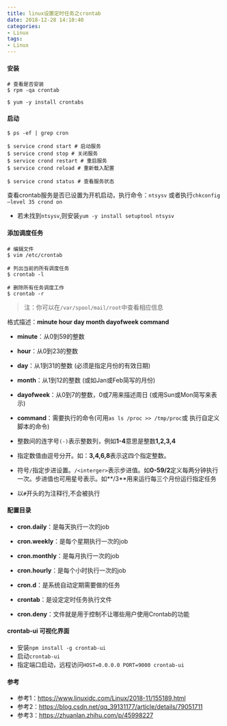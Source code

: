 ```yaml
---
title: linux设置定时任务之crontab
date: 2018-12-28 14:10:40
categories:
- Linux
tags:
- Linux
---
```


#### 安装

```shell
# 查看是否安装
$ rpm -qa crontab

$ yum -y install crontabs
```

#### 启动

```shell
$ ps -ef | grep cron

$ service crond start # 启动服务 
$ service crond stop # 关闭服务 
$ service crond restart # 重启服务 
$ service crond reload # 重新载入配置

$ service crond status # 查看服务状态
```
查看crontab服务是否已设置为开机启动，执行命令：`ntsysv`
或者执行`chkconfig –level 35 crond on`

- 若未找到`ntsysv`,则安装`yum -y install setuptool ntsysv`

#### 添加调度任务

```shell
# 编辑文件
$ vim /etc/crontab

# 列出当前的所有调度任务 
$ crontab -l

# 删除所有任务调度工作 
$ crontab -r 
```
> 注：你可以在`/var/spool/mail/root`中查看相应信息

格式描述：**minute hour day month dayofweek command**

- **minute**：从0到59的整数

- **hour**：从0到23的整数

- **day**：从1到31的整数 (必须是指定月份的有效日期)

- **month**：从1到12的整数 (或如Jan或Feb简写的月份)

- **dayofweek**：从0到7的整数，0或7用来描述周日 (或用Sun或Mon简写来表示)

- **command**：需要执行的命令(可用`as ls /proc >> /tmp/proc`或 执行自定义脚本的命令)

- 整数间的连字号`(-)`表示整数列，例如**1-4**意思是整数**1,2,3,4**

- 指定数值由逗号分开。如：**3,4,6,8**表示这四个指定整数。

- 符号`/`指定步进设置。`/<interger>`表示步进值。如**0-59/2**定义每两分钟执行一次。步进值也可用星号表示。如**/3**用来运行每三个月份运行指定任务

- 以`#`开头的为注释行,不会被执行

#### 配置目录

- **cron.daily**：是每天执行一次的job

- **cron.weekly**：是每个星期执行一次的job

- **cron.monthly**：是每月执行一次的job

- **cron.hourly**：是每个小时执行一次的job

- **cron.d**：是系统自动定期需要做的任务

- **crontab**：是设定定时任务执行文件

- **cron.deny**：文件就是用于控制不让哪些用户使用Crontab的功能

#### crontab-ui 可视化界面

- 安装`npm install -g crontab-ui`
- 启动`crontab-ui`
- 指定端口启动，远程访问`HOST=0.0.0.0 PORT=9000 crontab-ui`

#### 参考
* 参考1：https://www.linuxidc.com/Linux/2018-11/155189.html
* 参考2：https://blog.csdn.net/qq_39131177/article/details/79051711
* 参考3：https://zhuanlan.zhihu.com/p/45998227